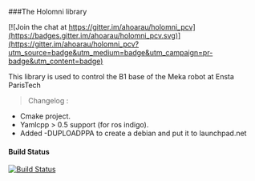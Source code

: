 ###The Holomni library 

[![Join the chat at https://gitter.im/ahoarau/holomni_pcv](https://badges.gitter.im/ahoarau/holomni_pcv.svg)](https://gitter.im/ahoarau/holomni_pcv?utm_source=badge&utm_medium=badge&utm_campaign=pr-badge&utm_content=badge)

This library is used to control the B1 base of the Meka robot at Ensta ParisTech

> Changelog : 
* Cmake project.
* Yamlcpp > 0.5 support (for ros indigo).
* Added -DUPLOADPPA to create a debian and put it to launchpad.net

#### Build Status
[![Build Status](https://travis-ci.org/ahoarau/holomni_pcv.svg?branch=master)](https://travis-ci.org/ahoarau/holomni_pcv)
